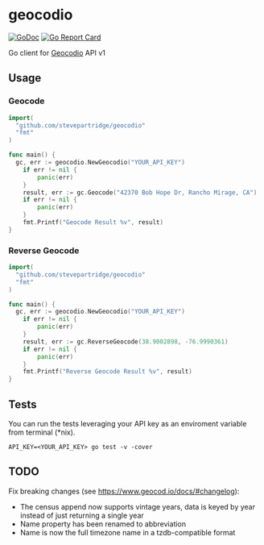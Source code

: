 # geocodio

[![GoDoc](https://godoc.org/github.com/stevepartridge/geocodio?status.svg)](https://godoc.org/github.com/stevepartridge/geocodio) [![Go Report Card](https://goreportcard.com/badge/github.com/stevepartridge/geocodio)](https://goreportcard.com/report/github.com/stevepartridge/geocodio)

Go client for [Geocodio](http://geocod.io) API v1

## Usage

### Geocode

```go
import(
  "github.com/stevepartridge/geocodio"
  "fmt"
)

func main() {
  gc, err := geocodio.NewGeocodio("YOUR_API_KEY")
	if err != nil {
		panic(err)
	}
	result, err := gc.Geocode("42370 Bob Hope Dr, Rancho Mirage, CA")
	if err != nil {
		panic(err)
	}
	fmt.Printf("Geocode Result %v", result)
}
```

### Reverse Geocode

```go
import(
  "github.com/stevepartridge/geocodio"
  "fmt"
)

func main() {
  gc, err := geocodio.NewGeocodio("YOUR_API_KEY")
	if err != nil {
		panic(err)
	}
	result, err := gc.ReverseGeocode(38.9002898, -76.9990361)
	if err != nil {
		panic(err)
	}
	fmt.Printf("Reverse Geocode Result %v", result)
}
```

## Tests

You can run the tests leveraging your API key as an enviroment variable from terminal (\*nix).

```
API_KEY=<YOUR_API_KEY> go test -v -cover
```

TODO
-------
Fix breaking changes (see https://www.geocod.io/docs/#changelog):
  - The census append now supports vintage years, data is keyed by year instead of just returning a single year
  - Name property has been renamed to abbreviation
  - Name is now the full timezone name in a tzdb-compatible format
